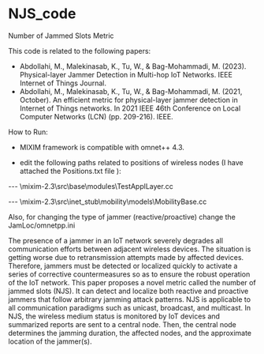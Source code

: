 # NJS_code
 Number of Jammed Slots Metric

This code is related to the following papers:
- Abdollahi, M., Malekinasab, K., Tu, W., & Bag-Mohammadi, M. (2023). Physical-layer Jammer Detection in Multi-hop IoT Networks. IEEE Internet of Things Journal.
- Abdollahi, M., Malekinasab, K., Tu, W., & Bag-Mohammadi, M. (2021, October). An efficient metric for physical-layer jammer detection in Internet of Things networks. In 2021 IEEE 46th Conference on Local Computer Networks (LCN) (pp. 209-216). IEEE.

How to Run:

- MIXIM framework is compatible with omnet++ 4.3.

- edit the following paths related to positions of wireless nodes (I have attached the Positions.txt file ):

 ---  \mixim-2.3\src\base\modules\TestApplLayer.cc
 
---  \mixim-2.3\src\inet_stub\mobility\models\MobilityBase.cc

Also, for changing the type of jammer (reactive/proactive) change the JamLoc/omnetpp.ini


The presence of a jammer in an IoT network severely degrades all communication efforts between adjacent wireless devices. The situation is getting worse due to retransmission attempts made by affected devices. Therefore, jammers must be detected or localized quickly to activate a series of corrective countermeasures so as to ensure the robust operation of the IoT network. This paper proposes a novel metric called the number of jammed slots (NJS). It can detect and localize both reactive and proactive jammers that follow arbitrary jamming attack patterns. NJS is applicable to all communication paradigms such as unicast, broadcast, and multicast. In NJS, the wireless medium status is monitored by IoT devices and summarized reports are sent to a central node. Then, the central node determines the jamming duration, the affected nodes, and the approximate location of the jammer(s).




